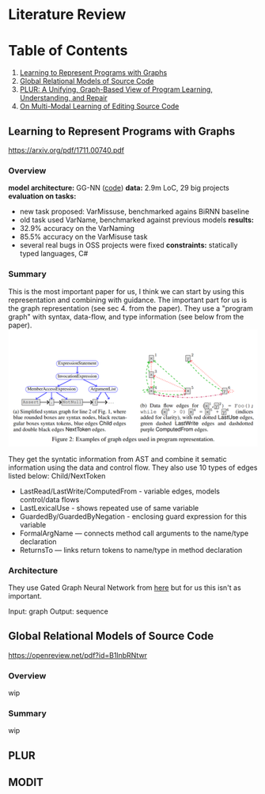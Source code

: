 # Literature Review

# Table of Contents
1. [Learning to Represent Programs with Graphs](#learning-to-represent-programs-with-graphs)
2. [Global Relational Models of Source Code](#global-relational-models-of-source-code)
3. [PLUR: A Unifying, Graph-Based View of Program Learning, Understanding, and Repair](#plur)
4. [On Multi-Modal Learning of Editing Source Code](#modit)

## Learning to Represent Programs with Graphs
https://arxiv.org/pdf/1711.00740.pdf

### Overview 
**model architecture:** GG-NN ([code](https://github.com/Microsoft/gated-graph-neural-network-samples))
**data:** 2.9m LoC, 29 big projects
**evaluation on tasks:**
- new task proposed: VarMissuse, benchmarked agains BiRNN baseline
- old task used VarName, benchmarked against previous models
**results:**
- 32.9% accuracy on the VarNaming
- 85.5% accuracy on the VarMisuse task
- several real bugs in OSS projects were fixed
**constraints:** statically typed languages, C#

### Summary
This is the most important paper for us, I think we can start by using this representation and combining with guidance. The important part for us is the graph representation (see sec 4. from the paper). They use a "program graph" with syntax, data-flow, and type information (see below from the paper).
![Program Representation](/img/ggnn.png "Program Representation")

They get the syntatic information from AST and combine it sematic information using the data and control flow. They also use 10 types of edges listed below:
Child/NextToken
- LastRead/LastWrite/ComputedFrom - variable edges, models control/data flows
- LastLexicalUse - shows repeated use of same variable
- GuardedBy/GuardedByNegation - enclosing guard expression for this variable
- FormalArgName — connects method call arguments to the name/type declaration
- ReturnsTo — links return tokens to name/type in method declaration

### Architecture
They use Gated Graph Neural Network from [here](https://arxiv.org/abs/1511.05493) but for us this isn't as important.

Input: graph
Output: sequence

## Global Relational Models of Source Code
https://openreview.net/pdf?id=B1lnbRNtwr

### Overview 
wip

### Summary
wip





## PLUR


## MODIT




















